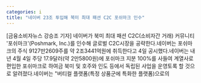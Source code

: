 ```yaml
---
categories: i
title: "네이버 23조 투입해 북미 최대 패션 C2C 포쉬마크 인수"
---
```

[금융소비자뉴스 강승조 기자] 네이버가 북미 최대 패션 C2C(소비자간 거래) 커뮤니티 &#39;포쉬마크&#39;(Poshmark, Inc.)를 인수해 글로벌 C2C시장을 공략한다.네이버는 포쉬마크의 주식 9127만2609주를 약 2조3441억원에 취득한다고 4일 공시했다.네이버는 내년 4월 4일 주당 17.9달러(약 2만5800원)에 포쉬마크 지분 100%를 사들여 계열사로 편입한 포쉬마크로 하여금 북미 및 호주와 인도 등에서 독립된 사업을 운영토록 할 것으로 알려졌다.네이버는 "버티컬 플랫폼(특정 상품군에 특화한 플랫폼)으로의